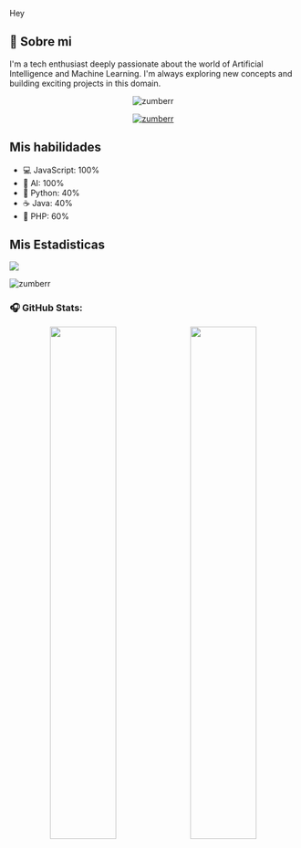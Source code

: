 Hey

## 👋 Sobre mi
I'm a tech enthusiast deeply passionate about the world of Artificial Intelligence and Machine Learning. I'm always exploring new concepts and building exciting projects in this domain.
<p align="center"> <img src="https://komarev.com/ghpvc/?username=zumberr&label=Profile%20views&color=0e75b6&style=flat" alt="zumberr" /> </p>

<p align="center"> <a href="#"><img src="https://github-profile-trophy.vercel.app/?username=zumberr&theme=dracula&no-frame=true&column=3&margin-w=15&margin-h=15" alt="zumberr" /></a> </p>

##  Mis habilidades
*   💻 JavaScript: 100%
*   🧠 AI: 100%
*   🐍 Python: 40%
*   ☕ Java: 40%
*   🚀 PHP: 60%

## Mis Estadisticas

<img src="https://github-readme-stats.vercel.app/api/wakatime?username=zumberr&layout=compact&theme=radical">
<p><img align="center" src="https://github-readme-stats.vercel.app/api/top-langs?username=zumberr&show_icons=true&theme=dracula&locale=es&layout=compact" alt="zumberr" /></p>

### 🎧 GitHub Stats:

<p align="center">
  <img src="https://github-readme-stats.vercel.app/api?username=zumberr&show_icons=true&theme=radical" width="48%" />
  <img src="https://github-readme-streak-stats.herokuapp.com?user=zumberr&theme=radical&hide_border=true" width="48%" />
</p>

